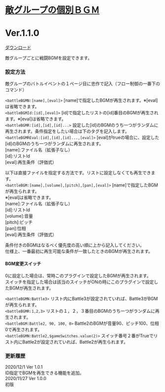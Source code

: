 # [敵グループの個別ＢＧＭ](https://raw.githubusercontent.com/nuun888/MZ/master/NUUN_BattleBGM.js)
# Ver.1.1.0
 [ダウンロード](https://raw.githubusercontent.com/nuun888/MZ/master/NUUN_BattleBGM.js)

敵グループごとに戦闘BGMを設定できます。

### 設定方法
敵グループのバトルイベントの１ページ目に忠作で記入（フロー制御の一番下のコマンド）  

`<battleBGMN:[name],[eval]>`  [name]で指定したBGMが再生されます。※[eval]は省略できます。  
`<battleBGMId:[id],[eval]>` [id]で指定したリストの[id]番目のBGMが再生されます。※[eval]は省略できます。  
`<battleBGMR:[id],[id],[id]...>`  設定した[id]のBGMのうち一つがランダムに再生されます。条件指定をしたい場合は下のタグを記入します。  
`<battleBGMREval:[id],[id],[id]...,[eval]>`  [eval]がtrueの場合に、設定した[id]のBGMのうち一つがランダムに再生されます。  
[name]:ファイル名（拡張子なし）  
[id]:リストId  
[eval]:再生条件（評価式）  

以下は直接ファイルを指定する方法です。リストに設定しなくても再生できます。  
`<battleBGM:[name],[volume],[pitch],[pan],[eval]>` [name]で指定したBGMが再生られます。  
※[eval]は省略できます。  
[name]:ファイル名（拡張子なし）  
[id]:リストId  
[volume]:音量  
[pitch]:ピッチ  
[pan]:位相  
[eval]:再生条件（評価式）  

条件付きのBGMはなるべく優先度の高い順に上から記入してください。  
仕様上、一番最初に再生可能な条件が一致したときのBGMが再生されます。  

#### BGM変更スイッチ
0に設定した場合は、常時このプラグインで設定したBGMが再生されます。  
スイッチを指定した場合は該当のスイッチがONの時にこのプラグインで設定したBGMが再生されます。  

`<battleBGMN:Battle3>`  リスト内にBattle3が設定されていれば、Battle3がBGMが再生られます。  
`<battleBGMR:1,2,3>` リストの１，２，３番目のBGMのうち一つがランダムに再生されます。  
`<battleBGM:Battle2, 90, 100, 0>` Battle2のBGMが音量90、ピッチ100、位相0で再生されます。  
`<battleBGMN:Battle2,$gameSwitches.value(2)>` スイッチ番号２番がTrueでリスト内にBattle2が設定されていれば、Battle2が再生られます。  

### 更新履歴
2020/12/1 Ver 1.0.1  
ID指定でBGMを再生できる機能を追加。  
2020/11/27 Ver 1.0.0  
初版  

